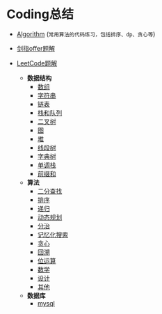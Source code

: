 # Coding总结

* [Algorithm](https://github.com/xcg1995/Code/tree/master/Algorithm) (`常用算法的代码练习，包括排序、dp、贪心等`)

* [剑指offer题解](https://github.com/Making-It/Code/blob/master/%E5%89%91%E6%8C%87Offer%E9%A2%98%E8%A7%A3/%E5%89%91%E6%8C%87Offer.md)

* [LeetCode题解](https://github.com/xcg1995/Code/tree/master/LeetCode) 
   * **数据结构**
      * [数组](https://github.com/xcg1995/Code/blob/master/LeetCode/数组.md)
      * [字符串](https://github.com/xcg1995/Code/blob/master/LeetCode/字符串.md)
      * [链表](https://github.com/xcg1995/Code/blob/master/LeetCode/链表.md)
      * [栈和队列](https://github.com/xcg1995/Code/blob/master/LeetCode/栈和队列.md)
      * [二叉树](https://github.com/xcg1995/Code/blob/master/LeetCode/二叉树.md)
      * [图](https://github.com/xcg1995/Code/blob/master/LeetCode/图.md)
      * [堆](https://github.com/xcg1995/Code/blob/master/LeetCode/堆.md)
      * [线段树](https://github.com/xcg1995/Code/blob/master/LeetCode/线段树.md)
      * [字典树](https://github.com/xcg1995/Code/blob/master/LeetCode/字典树.md)
      * [单调栈](https://github.com/xcg1995/Code/blob/master/LeetCode/单调栈.md)
      * [前缀和]()
   * **算法**
      * [二分查找](https://github.com/xcg1995/Code/blob/master/LeetCode/二分查找.md)
      * [排序](https://github.com/xcg1995/Code/blob/master/LeetCode/排序.md)
      * [递归](https://github.com/Miller-Xie/Code/blob/master/LeetCode/%E9%80%92%E5%BD%92.md)
      * [动态规划](https://github.com/xcg1995/Code/blob/master/LeetCode/动态规划.md)
      * [分治](https://github.com/Miller-Xie/Code/blob/master/LeetCode/%E5%88%86%E6%B2%BB.md)
      * [记忆化搜索](https://github.com/Miller-Xie/Code/blob/master/LeetCode/%E8%AE%B0%E5%BF%86%E5%8C%96%E6%90%9C%E7%B4%A2.md)
      * [贪心](https://github.com/xcg1995/Code/blob/master/LeetCode/贪心.md)
      * [回溯](https://github.com/xcg1995/Code/blob/master/LeetCode/回溯.md)
      * [位运算](https://github.com/Making-It/Code/blob/master/LeetCode/位运算.md)
      * [数学](https://github.com/xcg1995/Code/blob/master/LeetCode/数学.md)
      * [设计](https://github.com/xcg1995/Code/blob/master/LeetCode/设计.md)
      * [其他](https://github.com/xcg1995/Code/blob/master/LeetCode/其他.md)
   * **数据库**
      * [mysql](https://github.com/xcg1995/Code/blob/master/LeetCode/数据库.md)


